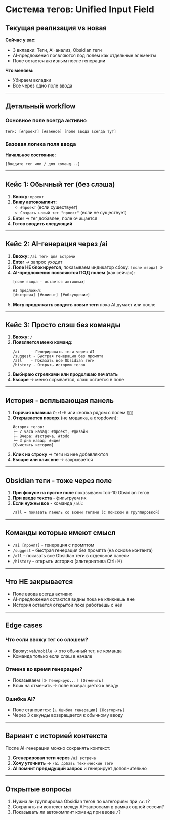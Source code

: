 # Система тегов: Unified Input Field

## Текущая реализация vs новая

**Сейчас у вас:**
- 3 вкладки: Теги, AI-анализ, Obsidian теги
- AI-предложения появляются под полем как отдельные элементы
- Поле остается активным после генерации

**Что меняем:**
- Убираем вкладки
- Все через одно поле ввода

---

## Детальный workflow

### Основное поле всегда активно
```
Теги: [#проект] [#важное] [поле ввода всегда тут]
```

### Базовая логика поля ввода

**Начальное состояние:**
```
[Введите тег или / для команд...]
```

---

## Кейс 1: Обычный тег (без слэша)
1. **Ввожу:** `проект`
2. **Вижу автокомплит:** 
   - `#проект` (если существует)
   - `Создать новый тег "проект"` (если не существует)
3. **Enter** → тег добавлен, поле очищается
4. **Готов вводить следующий**

---

## Кейс 2: AI-генерация через /ai
1. **Ввожу:** `/ai теги для встречи`
2. **Enter** → запрос уходит
3. **Поле НЕ блокируется**, показываем индикатор сбоку: `[поле ввода] ⟳`
4. **AI-предложения появляются ПОД полем** (как сейчас):
   ```
   [поле ввода - остается активным]
   
   AI предложил:
   [#встреча] [#клиент] [#обсуждение]
   ```
5. **Могу продолжать вводить новые теги** пока AI думает или после

---

## Кейс 3: Просто слэш без команды
1. **Ввожу:** `/`
2. **Появляется меню команд:**
   ```
   /ai     - Генерировать теги через AI
   /suggest - Быстрая генерация без промпта  
   /all    - Показать все Obsidian теги
   /history - Открыть историю тегов
   ```
3. **Выбираю стрелками или продолжаю печатать**
4. **Escape** → меню скрывается, слэш остается в поле

---

## История - всплывающая панель
1. **Горячая клавиша** `Ctrl+H` или кнопка рядом с полем `[📜]`
2. **Открывается поверх** (не модалка, а dropdown):
   ```
   История тегов:
   ├─ 2 часа назад: #проект, #дизайн
   ├─ Вчера: #встреча, #todo
   └─ 3 дня назад: #идея
   [Очистить историю]
   ```
3. **Клик на строку** → теги из нее добавляются
4. **Escape или клик вне** → закрывается

---

## Obsidian теги - тоже через поле
1. **При фокусе на пустое поле** показываем топ-10 Obsidian тегов
2. **При вводе текста** - фильтруем их
3. **Если нужны все** - команда `/all`:
   ```
   /all → показать панель со всеми тегами (с поиском и группировкой)
   ```

---

## Команды которые имеют смысл
- `/ai [промпт]` - генерация с промптом
- `/suggest` - быстрая генерация без промпта (на основе контента)
- `/all` - показать все Obsidian теги в отдельной панели
- `/history` - открыть историю (альтернатива Ctrl+H)

---

## Что НЕ закрывается
- Поле ввода всегда активно
- AI-предложения остаются видны пока не кликнешь вне
- История остается открытой пока работаешь с ней

---

## Edge cases

### Что если ввожу тег со слэшем?
- Ввожу: `web/mobile` → это обычный тег, не команда
- Команда только если слэш в начале

### Отмена во время генерации?
- Показываем `[⟳ Генерирую...] [Отменить]`
- Клик на отменить → поле возвращается к вводу

### Ошибка AI?
- Поле становится: `[⚠️ Ошибка генерации] [Повторить]`
- Через 3 секунды возвращается к обычному вводу

---

## Вариант с историей контекста
После AI-генерации можно сохранять контекст:
1. **Сгенерировал теги через** `/ai встреча`
2. **Хочу уточнить** → `/ai добавь технические теги`
3. **AI помнит предыдущий запрос** и генерирует дополнительно

---

## Открытые вопросы
1. Нужна ли группировка Obsidian тегов по категориям при `/all`?
2. Сохранять ли контекст между AI-запросами в рамках одной сессии?
3. Показывать ли автокомплит команд при вводе `/`?